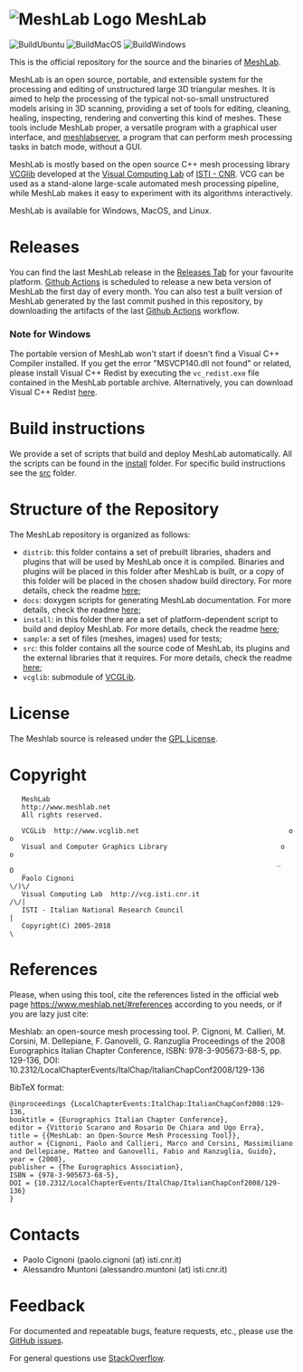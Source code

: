 # ![MeshLab Logo](src/meshlab/images/eye64.png) MeshLab


![BuildUbuntu](https://github.com/cnr-isti-vclab/meshlab/workflows/BuildUbuntu/badge.svg)
![BuildMacOS](https://github.com/cnr-isti-vclab/meshlab/workflows/BuildMacOS/badge.svg)
![BuildWindows](https://github.com/cnr-isti-vclab/meshlab/workflows/BuildWindows/badge.svg)

This is the official repository for the source and the binaries of [MeshLab](https://www.MeshLab.net). 

MeshLab is an open source, portable, and extensible system for the processing and editing of unstructured large 3D triangular meshes. It is aimed to help the processing of the typical not-so-small unstructured models arising in 3D scanning, providing a set of tools for editing, cleaning, healing, inspecting, rendering and converting this kind of meshes. These tools include MeshLab proper, a versatile program with a graphical user interface, and [meshlabserver](https://github.com/cnr-isti-vclab/meshlab/blob/master/src/meshlabserver/README.md), a program that can perform mesh processing tasks in batch mode, without a GUI. 

MeshLab is mostly based on the open source C++ mesh processing library [VCGlib](http://www.vcglib.net) developed at the [Visual Computing Lab](http://vcg.isti.cnr.it) of [ISTI - CNR](http://www.isti.cnr.it). VCG can be used as a stand-alone large-scale automated mesh processing pipeline, while MeshLab makes it easy to experiment with its algorithms interactively.

MeshLab is available for Windows, MacOS, and Linux.

# Releases

You can find the last MeshLab release in the [Releases Tab](https://github.com/cnr-isti-vclab/meshlab/releases) for your favourite platform. [Github Actions](https://github.com/cnr-isti-vclab/meshlab/actions) is scheduled to release a new beta version of MeshLab the first day of every month. 
You can also test a built version of MeshLab generated by the last commit pushed in this repository, by downloading the artifacts of the last [Github Actions](https://github.com/cnr-isti-vclab/meshlab/actions) workflow.

### Note for Windows
The portable version of MeshLab won't start if doesn't find a Visual C++ Compiler installed. If you get the error "MSVCP140.dll not found" or related, please install Visual C++ Redist by executing the `vc_redist.exe` file contained in the MeshLab portable archive. Alternatively, you can download Visual C++ Redist [here](https://support.microsoft.com/it-it/help/2977003/the-latest-supported-visual-c-downloads).

# Build instructions

We provide a set of scripts that build and deploy MeshLab automatically. All the scripts can be found in the [install](https://github.com/cnr-isti-vclab/meshlab/tree/master/install) folder. 
For specific build instructions see the [src](https://github.com/cnr-isti-vclab/meshlab/blob/master/src/README.md) folder.

# Structure of the Repository

The MeshLab repository is organized as follows:

* `distrib`: this folder contains a set of prebuilt libraries, shaders and plugins that will be used by MeshLab once it is compiled. Binaries and plugins will be placed in this folder after MeshLab is built, or a copy of this folder will be placed in the chosen shadow build directory. For more details, check the readme [here](https://github.com/cnr-isti-vclab/meshlab/tree/master/distrib/README.md);
* `docs`: doxygen scripts for generating MeshLab documentation. For more details, check the readme [here](https://github.com/cnr-isti-vclab/meshlab/tree/master/docs);
* `install`: in this folder there are a set of platform-dependent script to build and deploy MeshLab. For more details, check the readme [here](https://github.com/cnr-isti-vclab/meshlab/tree/master/install/README.md);
* `sample`: a set of files (meshes, images) used for tests;
* `src`: this folder contains all the source code of MeshLab, its plugins and the external libraries that it requires. For more details, check the readme [here](https://github.com/cnr-isti-vclab/meshlab/blob/master/src/README.md); 
* `vcglib`: submodule of [VCGLib](https://github.com/cnr-isti-vclab/vcglib).
 
# License

 The Meshlab source is released under the [GPL License](LICENSE.txt).
 
# Copyright

```
   MeshLab
   http://www.meshlab.net
   All rights reserved.

   VCGLib  http://www.vcglib.net                                     o o
   Visual and Computer Graphics Library                            o     o
                                                                  _   O  _
   Paolo Cignoni                                                    \/)\/
   Visual Computing Lab  http://vcg.isti.cnr.it                    /\/|
   ISTI - Italian National Research Council                           |
   Copyright(C) 2005-2018                                             \
```

# References

Please, when using this tool, cite the references listed in the official web page https://www.meshlab.net/#references according to you needs, or if you are lazy just cite:

Meshlab: an open-source mesh processing tool. P. Cignoni, M. Callieri, M. Corsini, M. Dellepiane, F. Ganovelli, G. Ranzuglia
Proceedings of the 2008 Eurographics Italian Chapter Conference, ISBN: 978-3-905673-68-5, pp. 129-136, DOI: 10.2312/LocalChapterEvents/ItalChap/ItalianChapConf2008/129-136

BibTeX format:

```
@inproceedings {LocalChapterEvents:ItalChap:ItalianChapConf2008:129-136,
booktitle = {Eurographics Italian Chapter Conference},
editor = {Vittorio Scarano and Rosario De Chiara and Ugo Erra},
title = {{MeshLab: an Open-Source Mesh Processing Tool}},
author = {Cignoni, Paolo and Callieri, Marco and Corsini, Massimiliano and Dellepiane, Matteo and Ganovelli, Fabio and Ranzuglia, Guido},
year = {2008},
publisher = {The Eurographics Association},
ISBN = {978-3-905673-68-5},
DOI = {10.2312/LocalChapterEvents/ItalChap/ItalianChapConf2008/129-136}
}
```

# Contacts

 - Paolo Cignoni (paolo.cignoni (at) isti.cnr.it)
 - Alessandro Muntoni (alessandro.muntoni (at) isti.cnr.it)

# Feedback

For documented and repeatable bugs, feature requests, etc., please use the [GitHub issues](https://github.com/cnr-isti-vclab/meshlab/issues).

For general questions use [StackOverflow](http://stackoverflow.com/questions/tagged/meshlab).



